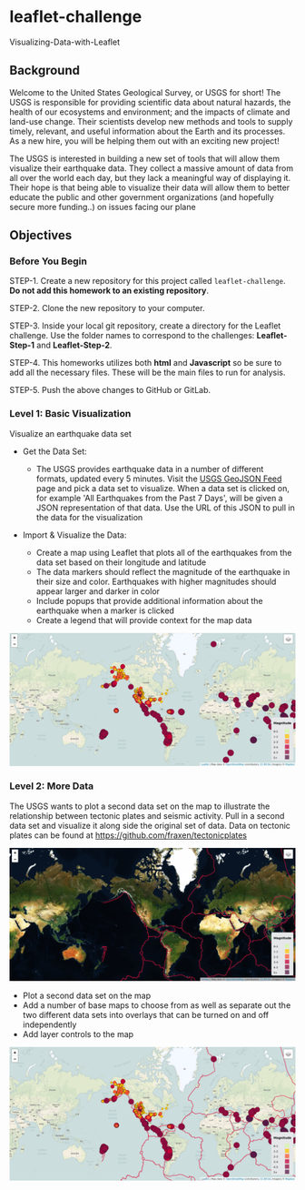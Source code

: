# leaflet-challenge
Visualizing-Data-with-Leaflet

## Background

Welcome to the United States Geological Survey, or USGS for short! The USGS is responsible for providing scientific data about natural hazards, the health of our ecosystems and environment; and the impacts of climate and land-use change. Their scientists develop new methods and tools to supply timely, relevant, and useful information about the Earth and its processes. As a new hire, you will be helping them out with an exciting new project!

The USGS is interested in building a new set of tools that will allow them visualize their earthquake data. They collect a massive amount of data from all over the world each day, but they lack a meaningful way of displaying it. Their hope is that being able to visualize their data will allow them to better educate the public and other government organizations (and hopefully secure more funding..) on issues facing our plane

## Objectives

### Before You Begin

STEP-1. Create a new repository for this project called `leaflet-challenge`. **Do not add this homework to an existing repository**.

STEP-2. Clone the new repository to your computer.

STEP-3. Inside your local git repository, create a directory for the Leaflet challenge. Use the folder names to correspond to the challenges: **Leaflet-Step-1** and **Leaflet-Step-2**.

STEP-4. This homeworks utilizes both **html** and **Javascript** so be sure to add all the necessary files. These will be the main files to run for analysis.

STEP-5. Push the above changes to GitHub or GitLab.

### Level 1: Basic Visualization

Visualize an earthquake data set

- Get the Data Set:

    - The USGS provides earthquake data in a number of different formats, updated every 5 minutes. Visit the [USGS GeoJSON Feed](http://earthquake.usgs.gov/earthquakes/feed/v1.0/geojson.php) page and pick a data set to visualize. When a data set is clicked on, for example 'All Earthquakes from the Past 7 Days', will be given a JSON representation of that data. Use the URL of this JSON to pull in the data for the visualization

- Import & Visualize the Data:

    - Create a map using Leaflet that plots all of the earthquakes from the data set based on their longitude and latitude
    - The data markers should reflect the magnitude of the earthquake in their size and color. Earthquakes with higher magnitudes should appear larger and darker in color
    - Include popups that provide additional information about the earthquake when a marker is clicked
    - Create a legend that will provide context for the map data

![](Images-data/img1.png)

### Level 2: More Data

The USGS wants to plot a second data set on the map to illustrate the relationship between tectonic plates and seismic activity. Pull in a second data set and visualize it along side the original set of data. Data on tectonic plates can be found at <https://github.com/fraxen/tectonicplates>

![](Images-data/img2.png)

* Plot a second data set on the map
* Add a number of base maps to choose from as well as separate out the two different data sets into overlays that can be turned on and off independently
* Add layer controls to the map

![](Images-data/img3.png)
